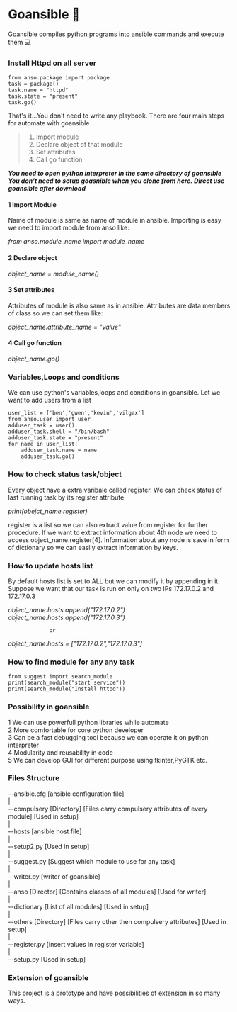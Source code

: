 # Goansible :scroll:

Goansible compiles python programs into ansible commands and execute them :computer:

### Install Httpd on all server

```
from anso.package import package
task = package()
task.name = "httpd"
task.state = "present"
task.go()
```

That's it...You don't need to write any playbook. There are four main steps for automate with goansible

> 1. Import module 
> 2. Declare object of that module
> 3. Set attributes
> 4. Call go function

***You need to open python interpreter in the same directory of goansible***
***You don't need to setup goasnible when you clone from here. Direct use goansible after download***

#### 1 Import Module
Name of module is same as name of module in ansible. Importing is easy we need to import module from anso like:

*from anso.module_name import module_name*

#### 2 Declare object 

*object_name = module_name()*

#### 3 Set attributes
Attributes of module is also same as in ansible. Attributes are data members of class so we can set them like:

*object_name.attribute_name = "value"*

#### 4 Call go function

*object_name.go()*

### Variables,Loops and conditions
We can use python's variables,loops and conditions in goansible. Let we want to add users from a list

```
user_list = ['ben','gwen','kevin','vilgax']
from anso.user import user
adduser_task = user()
adduser_task.shell = "/bin/bash"
adduser_task.state = "present"
for name in user_list:
    adduser_task.name = name
    adduser_task.go()
```

### How to check status task/object
Every object have a extra varibale called register. We can check status of last running task by its register attribute

*print(obejct_name.register)*

register is a list so we can also extract value from register for further procedure. If we want to extract information 
about 4th node we need to access object_name.register[4]. Information about any node is save in form of dictionary 
so we can easily extract information by keys.

### How to update hosts list
By default hosts list is set to ALL but we can modify it by appending in it. Suppose we want that our task is run 
on only on two IPs 172.17.0.2 and 172.17.0.3

*object_name.hosts.append("172.17.0.2")* <br/> 
*object_name.hosts.append("172.17.0.3")*

                 or
                 
*object_name.hosts = ["172.17.0.2","172.17.0.3"]*  

### How to find module for any any task

```
from suggest import search_module
print(search_module("start service"))
print(search_module("Install httpd"))
```

### Possibility in goansible
1 We can use powerfull python libraries while automate<br/>
2 More comfortable for core python developer<br/>
3 Can be a fast debugging tool because we can operate it on python interpreter<br/>
4 Modularity and reusability in code<br/>
5 We can develop GUI for different purpose using tkinter,PyGTK etc.<br/>

### Files Structure

--ansible.cfg [ansible configuration file]<br/>
|<br/>
--compulsery [Directory] [Files carry compulsery attributes of every module] [Used in setup]<br/>
|<br/>
--hosts [ansible host file]<br/>
|<br/>
--setup2.py [Used in setup]<br/>
|<br/>
--suggest.py [Suggest which module to use for any task]<br/>
|<br/>
--writer.py [writer of goansible]<br/>
|<br/>
--anso [Director] [Contains classes of all modules] [Used for writer]<br/>
|<br/>
--dictionary [List of all modules] [Used in setup]<br/>
|<br/>
--others [Directory] [Files carry other then compulsery attributes] [Used in setup]<br/>
|<br/>
--register.py [Insert values in register variable]<br/>
|<br/>
--setup.py [Used in setup]<br/>

### Extension of goansible
This project is a prototype and have possibilities of extension in so many ways. 
